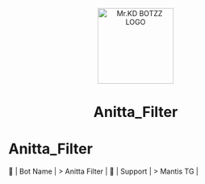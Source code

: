 
<p align="center">
<img style="width:150px; height:150px;" 
<img src="https://envs.sh/PvU.jpg" alt="Mr.KD BOTZZ LOGO">
</p>
<h1 align="center">
  <b>Anitta_Filter</b>
</h1>

# Anitta_Filter
 🤖 | Bot Name | > Anitta Filter | 🫣 | Support | > Mantis TG |
